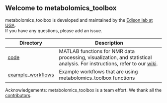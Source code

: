 ## Welcome to metabolomics_toolbox

metabolomics_toolbox is developed and maintained by the [Edison lab at UGA](https://edisonomics.org/).    
If you have any questions, please add an issue.

|Directory|Description|
|-|-|
| [code](https://github.com/edisonomics/metabolomics_toolbox/tree/master/code) |MATLAB functions for NMR data processing, visualization, and statistical analysis. For instructions, refer to our [wiki](https://github.com/edisonomics/metabolomics_toolbox/wiki). |
| [example_workflows](https://github.com/edisonomics/metabolomics_toolbox/tree/master/examples) |Example workflows that are using metabolomics_toolbox functions|

Acknowledgements: metabolomics_toolbox is a team effort. We thank all the [contributors](https://github.com/edisonomics/metabolomics_toolbox/blob/master/acknowledgements.md).
